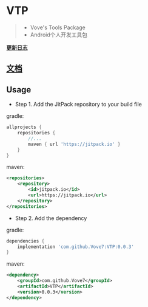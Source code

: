 # VTP

> - Vove's Tools Package
> - Android个人开发工具包

**[更新日志](UpdateLog.md)**

## **[文档](DOC.md)**

## Usage

* Step 1. Add the JitPack repository to your build file

gradle:
```groovy
allprojects {
    repositories {
        //...
        maven { url 'https://jitpack.io' }
    }
}
```
maven:
```xml
<repositories>
    <repository>
        <id>jitpack.io</id>
        <url>https://jitpack.io</url>
    </repository>
</repositories>
```

* Step 2. Add the dependency

gradle:
```groovy
dependencies {
    implementation 'com.github.Vove7:VTP:0.0.3'
}
```
maven:
```xml
<dependency>
    <groupId>com.github.Vove7</groupId>
    <artifactId>VTP</artifactId>
    <version>0.0.3</version>
</dependency>
```


